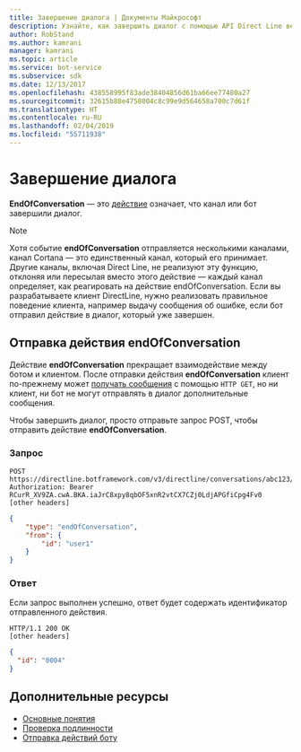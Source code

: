 ```yaml
---
title: Завершение диалога | Документы Майкрософт
description: Узнайте, как завершить диалог с помощью API Direct Line версии 3.0.
author: RobStand
ms.author: kamrani
manager: kamrani
ms.topic: article
ms.service: bot-service
ms.subservice: sdk
ms.date: 12/13/2017
ms.openlocfilehash: 438558995f83ade38404856d61ba66ee77480a27
ms.sourcegitcommit: 32615b88e4758004c8c99e9d564658a700c7d61f
ms.translationtype: HT
ms.contentlocale: ru-RU
ms.lasthandoff: 02/04/2019
ms.locfileid: "55711938"
---
```

# <a name="end-a-conversation"></a>Завершение диалога

**EndOfConversation** — это [действие](bot-framework-rest-connector-activities.md) означает, что канал или бот завершили диалог. 

> [!NOTE] 
> Хотя событие **endOfConversation** отправляется несколькими каналами, канал Cortana — это единственный канал, который его принимает. Другие каналы, включая Direct Line, не реализуют эту функцию, отклоняя или пересылая вместо этого действие — каждый канал определяет, как реагировать на действие endOfConversation. Если вы разрабатываете клиент DirectLine, нужно реализовать правильное поведение клиента, например выдачу сообщения об ошибке, если бот отправил действие в диалог, который уже завершен.

## <a name="send-an-endofconversation-activity"></a>Отправка действия endOfConversation

Действие **endOfConversation** прекращает взаимодействие между ботом и клиентом. После отправки действия **endOfConversation** клиент по-прежнему может [получать сообщения](bot-framework-rest-direct-line-3-0-receive-activities.md#http-get) с помощью `HTTP GET`, но ни клиент, ни бот не могут отправлять в диалог дополнительные сообщения. 

Чтобы завершить диалог, просто отправьте запрос POST, чтобы отправить действие **endOfConversation**.

### <a name="request"></a>Запрос

```http
POST https://directline.botframework.com/v3/directline/conversations/abc123/activities
Authorization: Bearer RCurR_XV9ZA.cwA.BKA.iaJrC8xpy8qbOF5xnR2vtCX7CZj0LdjAPGfiCpg4Fv0
[other headers]
```

```json
{
    "type": "endOfConversation",
    "from": {
        "id": "user1"
    }
}
```

### <a name="response"></a>Ответ

Если запрос выполнен успешно, ответ будет содержать идентификатор отправленного действия.

```http
HTTP/1.1 200 OK
[other headers]
```

```json
{
  "id": "0004"
}
```

## <a name="additional-resources"></a>Дополнительные ресурсы

- [Основные понятия](bot-framework-rest-direct-line-3-0-concepts.md)
- [Проверка подлинности](bot-framework-rest-direct-line-3-0-authentication.md)
- [Отправка действий боту](bot-framework-rest-direct-line-3-0-send-activity.md)
